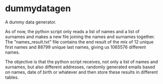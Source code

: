 # dummydatagen
A dummy data generator.

As of now, the python script only reads a list of names and a list of surnames and makes a new file joining the names and surnames together. The "names_result.txt" file contains the end result of the mix of 12 unique first names and 88799 unique last names, giving us 1065576 different names.

The objective is that the python script receives, not only a list of names and surnames, but also different addresses, randomly generated emails based on names, date of birth or whatever and then store these results in different tables.
